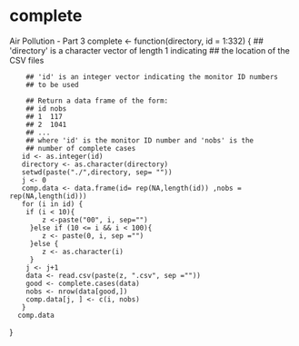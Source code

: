 # complete
Air Pollution - Part 3
complete <- function(directory, id = 1:332) {
        ## 'directory' is a character vector of length 1 indicating
        ## the location of the CSV files

        ## 'id' is an integer vector indicating the monitor ID numbers
        ## to be used
        
        ## Return a data frame of the form:
        ## id nobs
        ## 1  117
        ## 2  1041
        ## ...
        ## where 'id' is the monitor ID number and 'nobs' is the
        ## number of complete cases
       id <- as.integer(id)
       directory <- as.character(directory)
       setwd(paste("./",directory, sep= ""))
       j <- 0
       comp.data <- data.frame(id= rep(NA,length(id)) ,nobs = rep(NA,length(id)))
       for (i in id) {
       	if (i < 10){
       		z <-paste("00", i, sep="")
         }else if (10 <= i && i < 100){
          	z <- paste(0, i, sep ="")
         }else {
            z <- as.character(i)
         }
        j <- j+1
        data <- read.csv(paste(z, ".csv", sep =""))
        good <- complete.cases(data)
        nobs <- nrow(data[good,])
        comp.data[j, ] <- c(i, nobs)
       }
      comp.data
}
